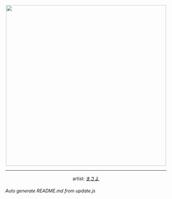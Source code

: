 
<p align="center">
  <img width="500" src="https://nekos.best/api/v2/neko/0243.png">
  <hr/>
  <center>
    artist: <a href="https://www.pixiv.net/en/artworks/79663553">まさよ</a>
  </center>
</p>


###### Auto generate README.md from update.js

